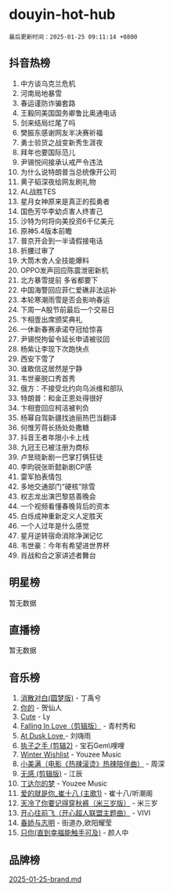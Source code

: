 # douyin-hot-hub

`最后更新时间：2025-01-25 09:11:14 +0800`

## 抖音热榜

1. 中方谈乌克兰危机
1. 河南局地暴雪
1. 春运谨防诈骗套路
1. 王毅同美国国务卿鲁比奥通电话
1. 剑来结局烂尾了吗
1. 樊振东感谢网友半决赛祈福
1. 勇士验货之战变新秀生涯夜
1. 拜年也要国际范儿
1. 尹锡悦间接承认戒严令违法
1. 为什么说特朗普当总统像开公司
1. 黄子韬深夜给网友刷礼物
1. AL战胜TES
1. 星月女神原来是真正的孤勇者
1. 国色芳华李幼贞害人终害己
1. 沙特为何将向美投资6千亿美元
1. 原神5.4版本前瞻
1. 普京开会到一半请假接电话
1. 折腰过审了
1. 大筒木舍人全技能爆料
1. OPPO发声回应陈震泄密新机
1. 北方暴雪提前 多省都要下
1. 中国海警回应菲仁爱礁非法运补
1. 本轮寒潮雨雪是否会影响春运
1. 下周一A股节前最后一个交易日
1. 卞相壹出席颁奖典礼
1. 一休新春赛承诺夺冠给惊喜
1. 尹锡悦拘留令延长申请被驳回
1. 杨紫让李现下次跑快点
1. 西安下雪了
1. 谁敢信这居然是宁静
1. 韦世豪脱口秀首秀
1. 俄方：不接受北约向乌派维和部队
1. 特朗普：和金正恩处得很好
1. 卞相壹回应柯洁被判负
1. 杨幂自驾新疆找迪丽热巴当翻译
1. 何惟芳蒋长扬处处撒糖
1. 抖音王者年限小卡上线
1. 九冠王已被注册为商标
1. 卢昱晓新剧一巴掌打俩狂徒
1. 李昀锐张昕懿新剧CP感
1. 雷军拍表情包
1. 多地交通部门“硬核”除雪
1. 权志龙出演巴黎慈善晚会
1. 一个视频看懂春晚背后的资本
1. 白烁成神重新定义人定胜天
1. 一个人过年是什么感觉
1. 星月逆转宿命消除净渊记忆
1. 韦世豪：今年有希望进世界杯
1. 肖战和合之家讲述者舞台

## 明星榜

暂无数据

## 直播榜

暂无数据

## 音乐榜

1. [消散对白(圆梦版)](https://sf5-hl-cdn-tos.douyinstatic.com/obj/tos-cn-ve-2774/og4jB5I5IizzoZVAAAzWgBMAsMDWoArfwBOiFs) - 丁禹兮
1. [你的](https://sf5-hl-cdn-tos.douyinstatic.com/obj/tos-cn-ve-2774/oYuIeKf42jB7sEV6B2upMdpYAgfrQWj0FeRegh) - 贺仙人
1. [Cute](https://sf3-cdn-tos.douyinstatic.com/obj/tos-cn-ve-2774/o4IbIzHWKAAB4wsS5qMBRiiAlEBGTpQRNfFvuo) - Ly
1. [Falling In Love（剪辑版）](https://sf5-hl-cdn-tos.douyinstatic.com/obj/tos-cn-ve-2774/o8ajpA8zzgBPahbBIO8AcKGBLJezFCRd1wfP9f) - 青村秀和
1. [ At Dusk  Love ](https://sf5-hl-cdn-tos.douyinstatic.com/obj/tos-cn-ve-2774/o8CrpCf5CaYgI4ZrtQgMQAFEfuGqNnRSDQAPBc) - 刘嗨雨
1. [执子之手 (剪辑2)](https://sf5-hl-cdn-tos.douyinstatic.com/obj/tos-cn-ve-2774/oUoZLQjCc31XzqsBnBQUNgeKtYPBcgbFDwtfcu) - 宝石Gem\哩哩
1. [Winter Wishlist](https://sf6-cdn-tos.douyinstatic.com/obj/tos-cn-ve-2774/oIIgUOeamCFCVAzxN6MFRLIBlLGpUqQxeeHrLE) - Youzee Music
1. [小美满（电影《热辣滚烫》热辣陪伴曲）](https://sf5-hl-cdn-tos.douyinstatic.com/obj/tos-cn-ve-2774/o0GAn2lSgfZIDUgtevCGDQYnFg4CwnrBaxbTZL) - 周深
1. [无感 (剪辑版)](https://sf6-cdn-tos.douyinstatic.com/obj/tos-cn-ve-2774/o0eIsUzJBDlQaQFC5OFlgbMEZC1TFYBftOBn6p) - 江辰
1. [丁达尔的梦](https://sf5-hl-cdn-tos.douyinstatic.com/obj/tos-cn-ve-2774/oMU3WirUZBVQkAC9ccG5P2IQirziZM2RTInUY) - Youzee Music
1. [爱的就是你_崔十八 (主歌1)](https://sf5-hl-cdn-tos.douyinstatic.com/obj/tos-cn-ve-2774/oI5BO5DhFZ6UTcNCnZaOCBLtZ7WIMQGfgnXf5E) - 崔十八/听潮阁
1. [天冷了你要记得穿秋裤（米三岁版）](https://sf5-hl-cdn-tos.douyinstatic.com/obj/tos-cn-ve-2774/oQlIwVIDWiZ6BQilAorS7MA0AgCkQDvcZAdm1) - 米三岁
1. [开心往前飞（开心超人联盟主题曲）](https://sf5-hl-cdn-tos.douyinstatic.com/obj/tos-cn-ve-2774/9d8fb7c82cf1421fb93a9fe925275e0a) - VIVI
1. [春娇与志明](https://sf5-hl-cdn-tos.douyinstatic.com/obj/tos-cn-ve-2774/e530d8fceb7044b39707d7f9ff54add1) - 街道办,欧阳耀莹
1. [只你(直到幸福能触手可及)](https://sf5-hl-cdn-tos.douyinstatic.com/obj/tos-cn-ve-2774/o0lBkRDzFTeaVSUz3ZZSCBVtZ5DIMQGfgmEAuE) - 颜人中

## 品牌榜

[2025-01-25-brand.md](2025-01-25-brand.md)
